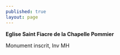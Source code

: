 ```yaml
---
published: true
layout: page
---
```

**Eglise Saint Fiacre de la Chapelle Pommier**

Monument inscrit, Inv MH
